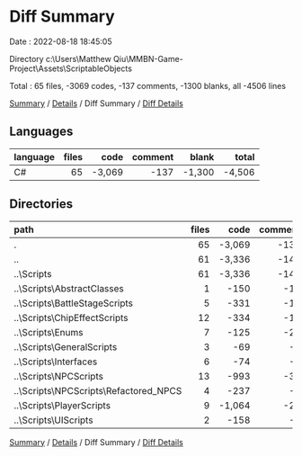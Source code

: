 # Diff Summary

Date : 2022-08-18 18:45:05

Directory c:\\Users\\Matthew Qiu\\MMBN-Game-Project\\Assets\\ScriptableObjects

Total : 65 files,  -3069 codes, -137 comments, -1300 blanks, all -4506 lines

[Summary](results.md) / [Details](details.md) / Diff Summary / [Diff Details](diff-details.md)

## Languages
| language | files | code | comment | blank | total |
| :--- | ---: | ---: | ---: | ---: | ---: |
| C# | 65 | -3,069 | -137 | -1,300 | -4,506 |

## Directories
| path | files | code | comment | blank | total |
| :--- | ---: | ---: | ---: | ---: | ---: |
| . | 65 | -3,069 | -137 | -1,300 | -4,506 |
| .. | 61 | -3,336 | -141 | -1,379 | -4,856 |
| ..\\Scripts | 61 | -3,336 | -141 | -1,379 | -4,856 |
| ..\\Scripts\\AbstractClasses | 1 | -150 | -10 | -39 | -199 |
| ..\\Scripts\\BattleStageScripts | 5 | -331 | -14 | -162 | -507 |
| ..\\Scripts\\ChipEffectScripts | 12 | -334 | -13 | -181 | -528 |
| ..\\Scripts\\Enums | 7 | -125 | -24 | -57 | -206 |
| ..\\Scripts\\GeneralScripts | 3 | -69 | -4 | -32 | -105 |
| ..\\Scripts\\Interfaces | 6 | -74 | -6 | -44 | -124 |
| ..\\Scripts\\NPCScripts | 13 | -993 | -36 | -370 | -1,399 |
| ..\\Scripts\\NPCScripts\\Refactored_NPCS | 4 | -237 | -6 | -77 | -320 |
| ..\\Scripts\\PlayerScripts | 9 | -1,064 | -23 | -415 | -1,502 |
| ..\\Scripts\\UIScripts | 2 | -158 | -8 | -56 | -222 |

[Summary](results.md) / [Details](details.md) / Diff Summary / [Diff Details](diff-details.md)